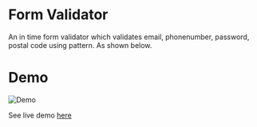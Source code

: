 # Form Validator
An in time form validator which validates email, phonenumber, password, postal code using pattern. As shown below.

# Demo
![Demo](demo.gif)

See live demo [here](https://ndosie.github.io/form-validator/)